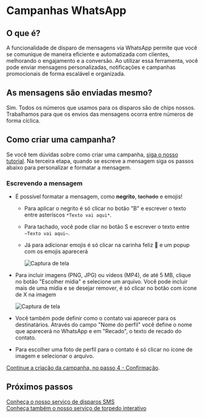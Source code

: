 <script setup>
  import NoteComponent from './components/Note.md';
  import AsideArticle from './components/AsideArticle.vue';
</script>

<div style="margin-bottom: 2rem">
  <NoteComponent/>
</div>

# Campanhas WhatsApp

<AsideArticle/>

## O que é?

A funcionalidade de disparo de mensagens via WhatsApp permite que você se comunique de maneira eficiente e automatizada
com clientes, melhorando o engajamento e a conversão. Ao utilizar essa ferramenta, você pode enviar mensagens
personalizadas, notificações e campanhas promocionais de forma escalável e organizada.

## As mensagens são enviadas mesmo?

Sim. Todos os números que usamos para os disparos são de chips nossos. Trabalhamos para que os envios das mensagens
ocorra entre números de forma cíclica.

## Como criar uma campanha?

Se você tem dúvidas sobre como criar uma campanha, [siga o nosso tutorial](/create-campaign#como-criar-uma-campanha). Na
terceira etapa, quando se escreve a mensagem siga os passos abaixo para personalizar e formatar a mensagem.

### Escrevendo a mensagem

- É possível formatar a mensagem, como **negrito**, <s>tachado</s> e emojis!
    - Para aplicar o negrito é só clicar no botão "B" e escrever o texto entre asteríscos `*Texto vai aqui*`.
    - Para tachado, você pode cliar no botão S e escrever o texto entre `~Texto vai aqui~`.
    - Já para adicionar emojis é só clicar na carinha feliz 🙂 e um popup com os emojis aparecerá

      ![Captura de tela](/img/tutorial/wp-emoji.png)

- Para incluir imagens (PNG, JPG) ou vídeos (MP4), de até 5 MB, clique no botão "Escolher mídia" e selecione um arquivo.
  Você pode incluir mais de uma mídia e se desejar remover, é só clicar no botão com ícone de X na imagem

  ![Captura de tela](/img/tutorial/wp-edicao.png)

- Você também pode definir como o contato vai aparecer para os destinatários. Através do campo "Nome do perfil" você
  define o nome que aparecerá no WhatsApp e em "Recado", o texto de recado do contato.
- Para escolher uma foto de perfil para o contato é só clicar no ícone de imagem e selecionar o arquivo.

[Continue a criação da campanha, no passo 4 - Confirmação](/create-campaign#passo-4-confirmacao).

## Próximos passos

[Conheça o nosso serviço de disparos SMS](/sms-campaigns)  
[Conheça também o nosso serviço de torpedo interativo](/torpedo-campaings)